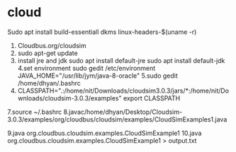# cloud

Sudo apt install build-essentiall dkms linux-headers-$(uname -r)

1. Cloudbus.org/cloudsim
2. sudo apt-get update
3. install jre and jdk
      sudo apt install default-jre
      sudo apt install default-jdk
4.set environment
      sudo gedit /etc/environment
      JAVA_HOME="/usr/lib/jym/java-8-oracle"
5.sudo gedit /home/dhyan/.bashrc
6. CLASSPATH=".:/home/nit/Downloads/cloudsim3.0.3/jars/*:/home/nit/Downloads/cloudsim-3.0.3/examples"
 export CLASSPATH
 
 7.source ~/.bashrc
 8.javac/home/dhyan/Desktop/Cloudsim-3.0.3/examples/org/cloudbus/cloudsim/examples/CloudSimExamples1.java
 
 9.java org.cloudbus.cloudsim.examples.CloudSimExample1
 10.java org.cloudbus.cloudsim.examples.CloudSimExample1 > output.txt
